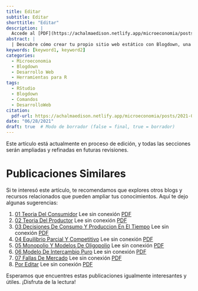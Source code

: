 ```yaml
---
title: Editar
subtitle: Editar
shorttitle: "Editar"
description: |
  Accede al [PDF](https://achalmaedison.netlify.app/microeconomia/posts/2021-06-28-01-teoria-del-consumidor/index.pdf) completo aquí.
abstract: |
  | Descubre cómo crear tu propio sitio web estático con Blogdown, una herramienta poderosa que combina R Markdown y Hugo. Aprende a usar comandos sencillos para personalizar, construir y alojar tu sitio web de manera fácil y rápida. ¡Comienza tu proyecto web hoy mismo!
keywords: [keyword1, keyword2]
categories:
  - Microeconomia
  - Blogdown
  - Desarrollo Web
  - Herramientas para R
tags:
  - RStudio
  - Blogdown
  - Comandos
  - DesarrolloWeb
citation:
  pdf-url: https://achalmaedison.netlify.app/microeconomia/posts/2021-06-28-01-teoria-del-consumidor/index.pdf
date: "06/28/2021"
draft: true  # Modo de borrador (false = final, true = borrador)
---
```






Este artículo está actualmente en proceso de edición, y todas las secciones serán ampliadas y refinadas en futuras revisiones.


# Publicaciones Similares

Si te interesó este artículo, te recomendamos que explores otros blogs y recursos relacionados que pueden ampliar tus conocimientos. Aquí te dejo algunas sugerencias:


1. [01 Teoria Del Consumidor](https://achalmaedison.netlify.app/microeconomia/posts/2021-06-28-01-teoria-del-consumidor) Lee sin conexión [PDF](https://achalmaedison.netlify.app/microeconomia/posts/2021-06-28-01-teoria-del-consumidor/index.pdf)
2. [02 Teoria Del Productor](https://achalmaedison.netlify.app/microeconomia/posts/2021-07-05-02-teoria-del-productor) Lee sin conexión [PDF](https://achalmaedison.netlify.app/microeconomia/posts/2021-07-05-02-teoria-del-productor/index.pdf)
3. [03 Decisiones De Consumo Y Produccion En El Tiempo](https://achalmaedison.netlify.app/microeconomia/posts/2021-07-12-03-decisiones-de-consumo-y-produccion-en-el-tiempo) Lee sin conexión [PDF](https://achalmaedison.netlify.app/microeconomia/posts/2021-07-12-03-decisiones-de-consumo-y-produccion-en-el-tiempo/index.pdf)
4. [04 Equilibrio Parcial Y Competitivo](https://achalmaedison.netlify.app/microeconomia/posts/2021-07-19-04-equilibrio-parcial-y-competitivo) Lee sin conexión [PDF](https://achalmaedison.netlify.app/microeconomia/posts/2021-07-19-04-equilibrio-parcial-y-competitivo/index.pdf)
5. [05 Monopolio Y Modelos De Oligopolio](https://achalmaedison.netlify.app/microeconomia/posts/2021-07-26-05-monopolio-y-modelos-de-oligopolio) Lee sin conexión [PDF](https://achalmaedison.netlify.app/microeconomia/posts/2021-07-26-05-monopolio-y-modelos-de-oligopolio/index.pdf)
6. [06 Modelo De Intercambio Puro](https://achalmaedison.netlify.app/microeconomia/posts/2021-08-02-06-modelo-de-intercambio-puro) Lee sin conexión [PDF](https://achalmaedison.netlify.app/microeconomia/posts/2021-08-02-06-modelo-de-intercambio-puro/index.pdf)
7. [07 Fallas De Mercado](https://achalmaedison.netlify.app/microeconomia/posts/2021-08-09-07-fallas-de-mercado) Lee sin conexión [PDF](https://achalmaedison.netlify.app/microeconomia/posts/2021-08-09-07-fallas-de-mercado/index.pdf)
8. [Por Editar](https://achalmaedison.netlify.app/microeconomia/posts/2024-03-31-por-editar) Lee sin conexión [PDF](https://achalmaedison.netlify.app/microeconomia/posts/2024-03-31-por-editar/index.pdf)


Esperamos que encuentres estas publicaciones igualmente interesantes y útiles. ¡Disfruta de la lectura!

